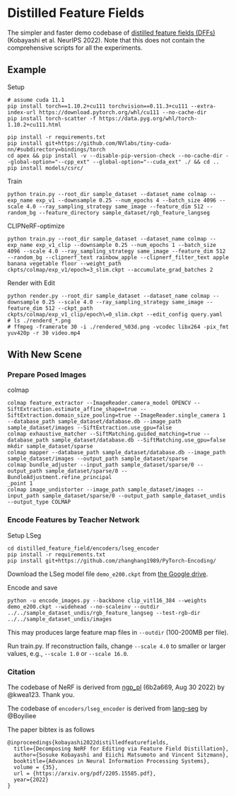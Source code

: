 # Distilled Feature Fields

The simpler and faster demo codebase of [distilled feature fields (DFFs)](https://pfnet-research.github.io/distilled-feature-fields/) (Kobayashi et al. NeurIPS 2022).
Note that this does not contain the comprehensive scripts for all the experiments.


## Example

Setup
```
# assume cuda 11.1
pip install torch==1.10.2+cu111 torchvision==0.11.3+cu111 --extra-index-url https://download.pytorch.org/whl/cu111 --no-cache-dir
pip install torch-scatter -f https://data.pyg.org/whl/torch-1.10.2+cu111.html

pip install -r requirements.txt
pip install git+https://github.com/NVlabs/tiny-cuda-nn/#subdirectory=bindings/torch
cd apex && pip install -v --disable-pip-version-check --no-cache-dir --global-option="--cpp_ext" --global-option="--cuda_ext" ./ && cd ..
pip install models/csrc/
```

Train
```
python train.py --root_dir sample_dataset --dataset_name colmap --exp_name exp_v1 --downsample 0.25 --num_epochs 4 --batch_size 4096 --scale 4.0 --ray_sampling_strategy same_image --feature_dim 512 --random_bg --feature_directory sample_dataset/rgb_feature_langseg
```

CLIPNeRF-optimize
```
python train.py --root_dir sample_dataset --dataset_name colmap --exp_name exp_v1_clip --downsample 0.25 --num_epochs 1 --batch_size 4096 --scale 4.0 --ray_sampling_strategy same_image --feature_dim 512 --random_bg --clipnerf_text rainbow_apple --clipnerf_filter_text apple banana vegetable floor --weight_path ckpts/colmap/exp_v1/epoch=3_slim.ckpt --accumulate_grad_batches 2
```

Render with Edit
```
python render.py --root_dir sample_dataset --dataset_name colmap --downsample 0.25 --scale 4.0 --ray_sampling_strategy same_image --feature_dim 512 --ckpt_path ckpts/colmap/exp_v1_clip/epoch\=0_slim.ckpt --edit_config query.yaml
# ls ./renderd_*.png
# ffmpeg -framerate 30 -i ./rendered_%03d.png -vcodec libx264 -pix_fmt yuv420p -r 30 video.mp4
```


## With New Scene

### Prepare Posed Images

colmap
```
colmap feature_extractor --ImageReader.camera_model OPENCV --SiftExtraction.estimate_affine_shape=true --SiftExtraction.domain_size_pooling=true --ImageReader.single_camera 1 --database_path sample_dataset/database.db --image_path sample_dataset/images --SiftExtraction.use_gpu=false
colmap exhaustive_matcher --SiftMatching.guided_matching=true --database_path sample_dataset/database.db --SiftMatching.use_gpu=false
mkdir sample_dataset/sparse
colmap mapper --database_path sample_dataset/database.db --image_path sample_dataset/images --output_path sample_dataset/sparse
colmap bundle_adjuster --input_path sample_dataset/sparse/0 --output_path sample_dataset/sparse/0 --BundleAdjustment.refine_principal
_point 1
colmap image_undistorter --image_path sample_dataset/images --input_path sample_dataset/sparse/0 --output_path sample_dataset_undis
--output_type COLMAP
```


### Encode Features by Teacher Network

Setup LSeg
```
cd distilled_feature_field/encoders/lseg_encoder
pip install -r requirements.txt
pip install git+https://github.com/zhanghang1989/PyTorch-Encoding/
```

Download the LSeg model file `demo_e200.ckpt` from [the Google drive](https://drive.google.com/file/d/1ayk6NXURI_vIPlym16f_RG3ffxBWHxvb/view?usp=sharing).

Encode and save
```
python -u encode_images.py --backbone clip_vitl16_384 --weights demo_e200.ckpt --widehead --no-scaleinv --outdir ../../sample_dataset_undis/rgb_feature_langseg --test-rgb-dir ../../sample_dataset_undis/images
```
This may produces large feature map files in `--outdir` (100-200MB per file).

Run train.py. If reconstruction fails, change `--scale 4.0` to smaller or larger values, e.g., `--scale 1.0` or `--scale 16.0`.



### Citation

The codebase of NeRF is derived from [ngp_pl](https://github.com/kwea123/ngp_pl/commit/6b2a66928d032967551ab98d5cd84c7ef1b83c3d) (6b2a669, Aug 30 2022) by @kwea123. Thank you.

The codebase of `encoders/lseg_encoder` is derived from [lang-seg](https://github.com/isl-org/lang-seg) by @Boyiliee

The paper bibtex is as follows
```
@inproceedings{kobayashi2022distilledfeaturefields,
  title={Decomposing NeRF for Editing via Feature Field Distillation},
  author={Sosuke Kobayashi and Eiichi Matsumoto and Vincent Sitzmann},
  booktitle={Advances in Neural Information Processing Systems},
  volume = {35},
  url = {https://arxiv.org/pdf/2205.15585.pdf},
  year={2022}
}
```
